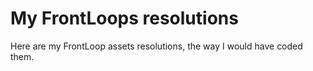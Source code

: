# My FrontLoops resolutions

Here are my FrontLoop assets resolutions, the way I would have coded them.
